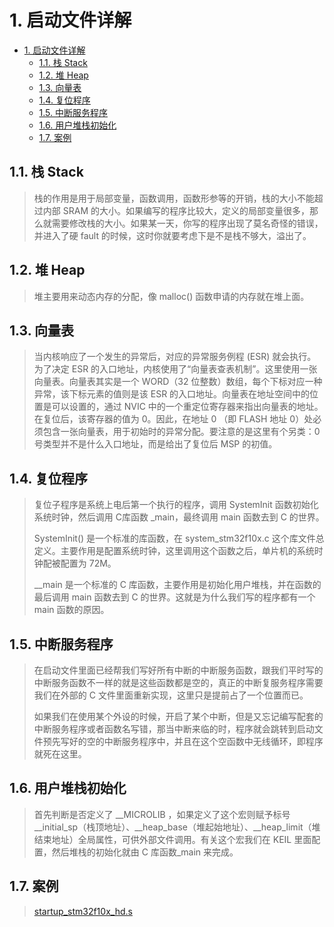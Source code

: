 # 1. 启动文件详解

- [1. 启动文件详解](#1-启动文件详解)
  - [1.1. 栈 Stack](#11-栈-stack)
  - [1.2. 堆 Heap](#12-堆-heap)
  - [1.3. 向量表](#13-向量表)
  - [1.4. 复位程序](#14-复位程序)
  - [1.5. 中断服务程序](#15-中断服务程序)
  - [1.6. 用户堆栈初始化](#16-用户堆栈初始化)
  - [1.7. 案例](#17-案例)

## 1.1. 栈 Stack

> 栈的作用是用于局部变量，函数调用，函数形参等的开销，栈的大小不能超过内部 SRAM 的大小。如果编写的程序比较大，定义的局部变量很多，那么就需要修改栈的大小。如果某一天，你写的程序出现了莫名奇怪的错误，并进入了硬 fault 的时候，这时你就要考虑下是不是栈不够大，溢出了。

## 1.2. 堆 Heap

> 堆主要用来动态内存的分配，像 malloc() 函数申请的内存就在堆上面。

## 1.3. 向量表

> 当内核响应了一个发生的异常后，对应的异常服务例程 (ESR) 就会执行。为了决定 ESR 的入口地址，内核使用了“向量表查表机制”。这里使用一张向量表。向量表其实是一个 WORD（32 位整数）数组，每个下标对应一种异常，该下标元素的值则是该 ESR 的入口地址。向量表在地址空间中的位置是可以设置的，通过 NVIC 中的一个重定位寄存器来指出向量表的地址。在复位后，该寄存器的值为 0。因此，在地址 0 （即 FLASH 地址 0）处必须包含一张向量表，用于初始时的异常分配。要注意的是这里有个另类：0 号类型并不是什么入口地址，而是给出了复位后 MSP 的初值。

## 1.4. 复位程序

> 复位子程序是系统上电后第一个执行的程序，调用 SystemInit 函数初始化系统时钟，然后调用 C库函数 _main，最终调用 main 函数去到 C 的世界。
>
> SystemInit() 是一个标准的库函数，在 system_stm32f10x.c 这个库文件总定义。主要作用是配置系统时钟，这里调用这个函数之后，单片机的系统时钟配被配置为 72M。
>
> __main 是一个标准的 C 库函数，主要作用是初始化用户堆栈，并在函数的最后调用 main 函数去到 C 的世界。这就是为什么我们写的程序都有一个 main 函数的原因。

## 1.5. 中断服务程序

> 在启动文件里面已经帮我们写好所有中断的中断服务函数，跟我们平时写的中断服务函数不一样的就是这些函数都是空的，真正的中断复服务程序需要我们在外部的 C 文件里面重新实现，这里只是提前占了一个位置而已。
>
> 如果我们在使用某个外设的时候，开启了某个中断，但是又忘记编写配套的中断服务程序或者函数名写错，那当中断来临的时，程序就会跳转到启动文件预先写好的空的中断服务程序中，并且在这个空函数中无线循环，即程序就死在这里。

## 1.6. 用户堆栈初始化

> 首先判断是否定义了 __MICROLIB ，如果定义了这个宏则赋予标号__initial_sp（栈顶地址）、__heap_base（堆起始地址）、__heap_limit（堆结束地址）全局属性，可供外部文件调用。有关这个宏我们在 KEIL 里面配置，然后堆栈的初始化就由 C 库函数_main 来完成。

## 1.7. 案例

> [startup_stm32f10x_hd.s](startup_stm32f10x_hd.s)
